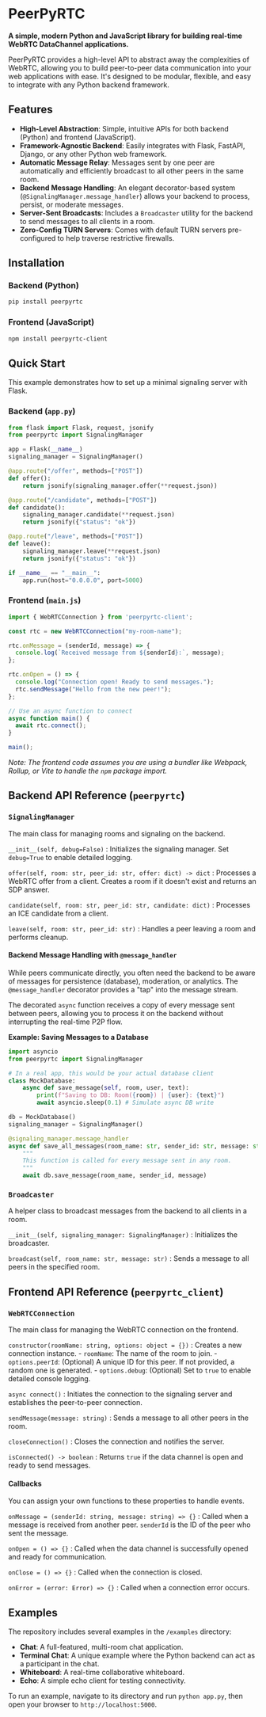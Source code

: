 # PeerPyRTC

**A simple, modern Python and JavaScript library for building real-time WebRTC DataChannel applications.**

PeerPyRTC provides a high-level API to abstract away the complexities of WebRTC, allowing you to build peer-to-peer data communication into your web applications with ease. It's designed to be modular, flexible, and easy to integrate with any Python backend framework.

## Features

-   **High-Level Abstraction**: Simple, intuitive APIs for both backend (Python) and frontend (JavaScript).
-   **Framework-Agnostic Backend**: Easily integrates with Flask, FastAPI, Django, or any other Python web framework.
-   **Automatic Message Relay**: Messages sent by one peer are automatically and efficiently broadcast to all other peers in the same room.
-   **Backend Message Handling**: An elegant decorator-based system (`@SignalingManager.message_handler`) allows your backend to process, persist, or moderate messages.
-   **Server-Sent Broadcasts**: Includes a `Broadcaster` utility for the backend to send messages to all clients in a room.
-   **Zero-Config TURN Servers**: Comes with default TURN servers pre-configured to help traverse restrictive firewalls.

## Installation

### Backend (Python)
```bash
pip install peerpyrtc
```

### Frontend (JavaScript)
```bash
npm install peerpyrtc-client
```

## Quick Start

This example demonstrates how to set up a minimal signaling server with Flask.

### Backend (`app.py`)

```python
from flask import Flask, request, jsonify
from peerpyrtc import SignalingManager

app = Flask(__name__)
signaling_manager = SignalingManager()

@app.route("/offer", methods=["POST"])
def offer():
    return jsonify(signaling_manager.offer(**request.json))

@app.route("/candidate", methods=["POST"])
def candidate():
    signaling_manager.candidate(**request.json)
    return jsonify({"status": "ok"})

@app.route("/leave", methods=["POST"])
def leave():
    signaling_manager.leave(**request.json)
    return jsonify({"status": "ok"})

if __name__ == "__main__":
    app.run(host="0.0.0.0", port=5000)
```

### Frontend (`main.js`)

```javascript
import { WebRTCConnection } from 'peerpyrtc-client';

const rtc = new WebRTCConnection("my-room-name");

rtc.onMessage = (senderId, message) => {
  console.log(`Received message from ${senderId}:`, message);
};

rtc.onOpen = () => {
  console.log("Connection open! Ready to send messages.");
  rtc.sendMessage("Hello from the new peer!");
};

// Use an async function to connect
async function main() {
  await rtc.connect();
}

main();
```
*Note: The frontend code assumes you are using a bundler like Webpack, Rollup, or Vite to handle the `npm` package import.*

## Backend API Reference (`peerpyrtc`)

### `SignalingManager`

The main class for managing rooms and signaling on the backend.

`__init__(self, debug=False)`
:   Initializes the signaling manager. Set `debug=True` to enable detailed logging.

`offer(self, room: str, peer_id: str, offer: dict) -> dict`
:   Processes a WebRTC offer from a client. Creates a room if it doesn't exist and returns an SDP answer.

`candidate(self, room: str, peer_id: str, candidate: dict)`
:   Processes an ICE candidate from a client.

`leave(self, room: str, peer_id: str)`
:   Handles a peer leaving a room and performs cleanup.

#### Backend Message Handling with `@message_handler`

While peers communicate directly, you often need the backend to be aware of messages for persistence (database), moderation, or analytics. The `@message_handler` decorator provides a "tap" into the message stream.

The decorated `async` function receives a copy of every message sent between peers, allowing you to process it on the backend without interrupting the real-time P2P flow.

**Example: Saving Messages to a Database**
```python
import asyncio
from peerpyrtc import SignalingManager

# In a real app, this would be your actual database client
class MockDatabase:
    async def save_message(self, room, user, text):
        print(f"Saving to DB: Room({room}) | {user}: {text}")
        await asyncio.sleep(0.1) # Simulate async DB write

db = MockDatabase()
signaling_manager = SignalingManager()

@signaling_manager.message_handler
async def save_all_messages(room_name: str, sender_id: str, message: str):
    """
    This function is called for every message sent in any room.
    """
    await db.save_message(room_name, sender_id, message)

```

### `Broadcaster`

A helper class to broadcast messages from the backend to all clients in a room.

`__init__(self, signaling_manager: SignalingManager)`
:   Initializes the broadcaster.

`broadcast(self, room_name: str, message: str)`
:   Sends a message to all peers in the specified room.

## Frontend API Reference (`peerpyrtc_client`)

### `WebRTCConnection`

The main class for managing the WebRTC connection on the frontend.

`constructor(roomName: string, options: object = {})`
:   Creates a new connection instance.
    -   `roomName`: The name of the room to join.
    -   `options.peerId`: (Optional) A unique ID for this peer. If not provided, a random one is generated.
    -   `options.debug`: (Optional) Set to `true` to enable detailed console logging.

`async connect()`
:   Initiates the connection to the signaling server and establishes the peer-to-peer connection.

`sendMessage(message: string)`
:   Sends a message to all other peers in the room.

`closeConnection()`
:   Closes the connection and notifies the server.

`isConnected() -> boolean`
:   Returns `true` if the data channel is open and ready to send messages.

#### Callbacks

You can assign your own functions to these properties to handle events.

`onMessage = (senderId: string, message: string) => {}`
:   Called when a message is received from another peer. `senderId` is the ID of the peer who sent the message.

`onOpen = () => {}`
:   Called when the data channel is successfully opened and ready for communication.

`onClose = () => {}`
:   Called when the connection is closed.

`onError = (error: Error) => {}`
:   Called when a connection error occurs.

## Examples

The repository includes several examples in the `/examples` directory:

-   **Chat**: A full-featured, multi-room chat application.
-   **Terminal Chat**: A unique example where the Python backend can act as a participant in the chat.
-   **Whiteboard**: A real-time collaborative whiteboard.
-   **Echo**: A simple echo client for testing connectivity.

To run an example, navigate to its directory and run `python app.py`, then open your browser to `http://localhost:5000`.